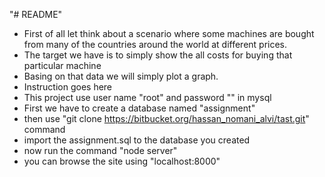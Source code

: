 "# README" 
* First of all let think about a scenario where some machines are bought from many of the countries around the world at different prices.
* The target we have is to simply show the all costs for buying that particular machine
* Basing on that data we will simply plot a graph.
* Instruction goes here
* This project use user name "root" and password "" in mysql
* First we have to create a database named "assignment"
* then use "git clone https://bitbucket.org/hassan_nomani_alvi/tast.git" command
* import the assignment.sql to the database you created 
* now run the command "node server"
* you can browse the site using "localhost:8000"
